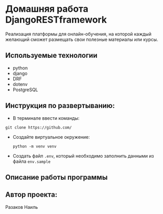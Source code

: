 # Домашняя работа DjangoRESTframework

Реализация платформы для онлайн-обучения, на которой каждый желающий сможет размещать свои полезные материалы или курсы.

## Используемые технологии
  * python
  * django
  * DRF    
  * dotenv
  * PostgreSQL

## Инструкция по развертыванию:
  
 - В терминале ввести команды:
  ```
  git clone https://github.com/
  ```
- Создайте виртуальное окружение:
  ```
  python -m venv venv
  ```
- Создать файл ``.env``, который необходимо заполнить данными из файла ``env.sample``
## Описание работы программы

## Автор проекта:
Разаков Наиль
